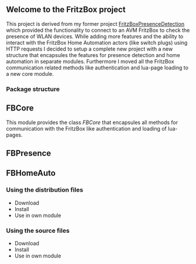 ## Welcome to the FritzBox project

This project is derived from my former project [FritzBoxPresenceDetection](https://github.com/gasperphoenix/FritzBoxPresenceDetection) which provided the functionality to connect to an AVM FritzBox to check the presence of WLAN devices. While adding more features and the ability to interact with the FritzBox Home Automation actors (like switch plugs) using HTTP requests I decided to setup a complete new project with a new structure that encapsules the features for presence detection and home automation in separate modules. Furthermore I moved all the FritzBox communication related methods like authentication and lua-page loading to a new core module.

### Package structure

## FBCore
This module provides the class *FBCore* that encapsules all methods for communication with the FritzBox like authentication and loading of lua-pages.  

## FBPresence
## FBHomeAuto

### Using the distribution files
- Download
- Install
- Use in own module

### Using the source files
- Download
- Install
- Use in own module
